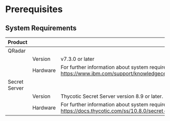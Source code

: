 [title]: # (Requirements)
[tags]: # (introduction)
[priority]: # (2)
# Prerequisites 

## System Requirements

| Product| |Details | 
|---|---|---| 
|QRadar | | |
| | Version | v7.3.0 or later |
| | Hardware| For further information about system requirements for QRadar please visit: https://www.ibm.com/support/knowledgecenter/SS42VS_7.3.0/com.ibm.qradar.doc/c_siem_deploy_ov.html| 
| Secret Server | | | 
| | Version | Thycotic Secret Server version 8.9 or later. |
| | Hardware| For further information about system requirements for Secret Server please visit: https://docs.thycotic.com/ss/10.8.0/secret-server-setup/system-requirements/index.md.|